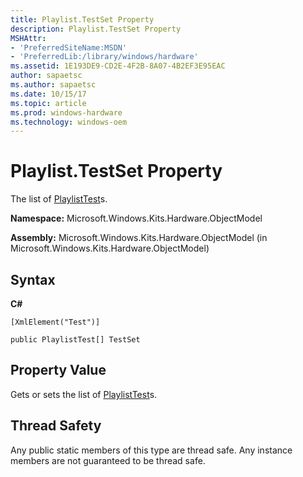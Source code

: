 ```yaml
---
title: Playlist.TestSet Property
description: Playlist.TestSet Property
MSHAttr:
- 'PreferredSiteName:MSDN'
- 'PreferredLib:/library/windows/hardware'
ms.assetid: 1E193DE9-CD2E-4F2B-8A07-4B2EF3E95EAC
author: sapaetsc
ms.author: sapaetsc
ms.date: 10/15/17
ms.topic: article
ms.prod: windows-hardware
ms.technology: windows-oem
---
```


# Playlist.TestSet Property


The list of [PlaylistTest](playlisttest-class.md)s.

**Namespace:** Microsoft.Windows.Kits.Hardware.ObjectModel

**Assembly:** Microsoft.Windows.Kits.Hardware.ObjectModel (in Microsoft.Windows.Kits.Hardware.ObjectModel)

## <span id="Syntax"></span><span id="syntax"></span><span id="SYNTAX"></span>Syntax


**C#**

`[XmlElement("Test")]`

`public PlaylistTest[] TestSet`

## <span id="Property_Value"></span><span id="property_value"></span><span id="PROPERTY_VALUE"></span>Property Value


Gets or sets the list of [PlaylistTest](playlisttest-class.md)s.

## <span id="Thread_Safety"></span><span id="thread_safety"></span><span id="THREAD_SAFETY"></span>Thread Safety


Any public static members of this type are thread safe. Any instance members are not guaranteed to be thread safe.

 

 







